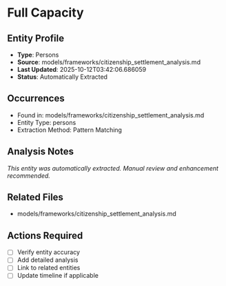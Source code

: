 # Full Capacity

## Entity Profile
- **Type**: Persons
- **Source**: models/frameworks/citizenship_settlement_analysis.md
- **Last Updated**: 2025-10-12T03:42:06.686059
- **Status**: Automatically Extracted

## Occurrences
- Found in: models/frameworks/citizenship_settlement_analysis.md
- Entity Type: persons
- Extraction Method: Pattern Matching

## Analysis Notes
*This entity was automatically extracted. Manual review and enhancement recommended.*

## Related Files
- models/frameworks/citizenship_settlement_analysis.md

## Actions Required
- [ ] Verify entity accuracy
- [ ] Add detailed analysis
- [ ] Link to related entities
- [ ] Update timeline if applicable
